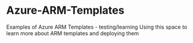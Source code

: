 # Azure-ARM-Templates
Examples of Azure ARM Templates - testing/learning
Using this space to learn more about ARM templates and deploying them
